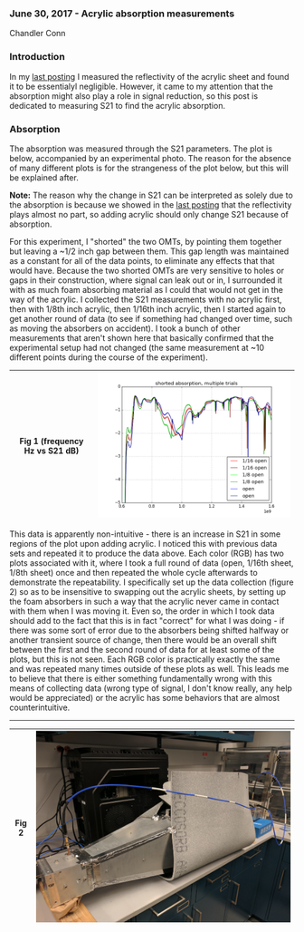 ### June 30, 2017 - Acrylic absorption measurements

Chandler Conn

### Introduction

In my [last posting](../20170628_Acrylic/index.md) I measured the reflectivity of the acrylic sheet and found it to be essentialyl negligible. However, it came to my attention that the absorption might also play a role in signal reduction, so this post is dedicated to measuring S21 to find the acrylic absorption.

### Absorption

The absorption was measured through the S21 parameters. The plot is below, accompanied by an experimental photo. The reason for the absence of many different plots is for the strangeness of the plot below, but this will be explained after. 

**Note:** The reason why the change in S21 can be interpreted as solely due to the absorption is because we showed in the [last posting](../20170628_Acrylic/index.md) that the reflectivity plays almost no part, so adding acrylic should only change S21 because of absorption.

For this experiment, I "shorted" the two OMTs, by pointing them together but leaving a ~1/2 inch gap between them. This gap length was maintained as a constant for all of the data points, to eliminate any effects that that would have. Because the two shorted OMTs are very sensitive to holes or gaps in their construction, where signal can leak out or in, I surrounded it with as much foam absorbing material as I could that would not get in the way of the acrylic. I collected the S21 measurements with no acrylic first, then with 1/8th inch acrylic, then 1/16th inch acrylic, then I started again to get another round of data (to see if something had changed over time, such as moving the absorbers on accident). I took a bunch of other measurements that aren't shown here that basically confirmed that the experimental setup had not changed (the same measurement at ~10 different points during the course of the experiment). 

|Fig 1 (frequency Hz vs S21 dB)|![alt-text](../20170630_acrylic_absorption/absorption.png)|
|:---:|:---:|

This data is apparently non-intuitive - there is an increase in S21 in some regions of the plot upon adding acrylic. I noticed this with previous data sets and repeated it to produce the data above. Each color (RGB) has two plots associated with it, where I took a full round of data (open, 1/16th sheet, 1/8th sheet) once and then repeated the whole cycle afterwards to demonstrate the repeatability. I specifically set up the data collection (figure 2) so as to be insensitive to swapping out the acrylic sheets, by setting up the foam absorbers in such a way that the acrylic never came in contact with them when I was moving it. Even so, the order in which I took data should add to the fact that this is in fact "correct" for what I was doing - if there was some sort of error due to the absorbers being shifted halfway or another transient source of change, then there would be an overall shift between the first and the second round of data for at least some of the plots, but this is not seen. Each RGB color is practically exactly the same and was repeated many times outside of these plots as well. This leads me to believe that there is either something fundamentally wrong with this means of collecting data (wrong type of signal, I don't know really, any help would be appreciated) or the acrylic has some behaviors that are almost counterintuitive. 

--------------------
|Fig 2|![alt-text](../20170630_acrylic_absorption/IMG_20170630_163733.jpg)|
|:---:|:---:|
